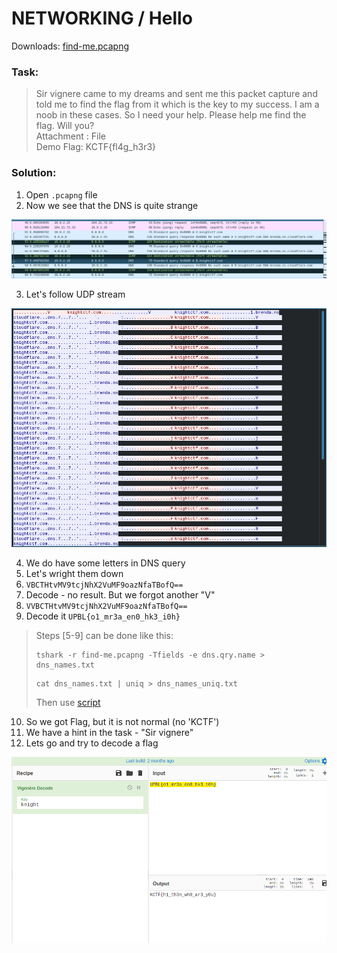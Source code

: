 # NETWORKING / Hello
Downloads: [find-me.pcapng](find-me.pcapng)

### Task:

> Sir vignere came to my dreams and sent me this packet capture and told me to find the flag 
> from it which is the key to my success. I am a noob in these cases. So I need your help. 
> Please help me find the flag. Will you?  
> Attachment : File  
> Demo Flag: KCTF{fl4g_h3r3}  

### Solution: 

1. Open `.pcapng` file  
2. Now we see that the DNS is quite strange  

![img_1](img/img_1.png)

3. Let's follow UDP stream

![img_2](img/img_2.png)

4. We do have some letters in DNS query
5. Let's wright them down
6. `VBCTHtvMV9tcjNhX2VuMF9oazNfaTBofQ==`
7. Decode - no result. But we forgot another "V"
8. `VVBCTHtvMV9tcjNhX2VuMF9oazNfaTBofQ==`
9. Decode it `UPBL{o1_mr3a_en0_hk3_i0h}`

> Steps [5-9] can be done like this:
> ```commandline
> tshark -r find-me.pcapng -Tfields -e dns.qry.name > dns_names.txt
> ```
> ```commandline
> cat dns_names.txt | uniq > dns_names_uniq.txt
> ```
> Then use [script](dns_letters.py)

10. So we got Flag, but it is not normal (no 'KCTF')
11. We have a hint in the task - "Sir vignere"
12. Lets go and try to decode a flag

![img_3](img/img_3.png)